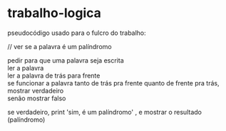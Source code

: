 # trabalho-logica
pseudocódigo usado para o fulcro do trabalho:

// ver se a palavra é um palíndromo


pedir para que uma palavra seja escrita
<br>
ler a palavra
<br>
ler a palavra de trás para frente
<br>
se funcionar a palavra tanto de trás pra frente quanto de frente pra trás, mostrar verdadeiro
<br>
senão mostrar falso

se verdadeiro, print 'sim, é um palíndromo' , e mostrar o resultado (palíndromo)
